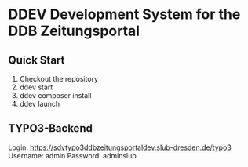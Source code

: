 # DDEV Development System for the DDB Zeitungsportal

## Quick Start

1. Checkout the repository
2. ddev start
3. ddev composer install
4. ddev launch

## TYPO3-Backend

Login: https://sdvtypo3ddbzeitungsportaldev.slub-dresden.de/typo3
Username: admin
Password: adminslub
